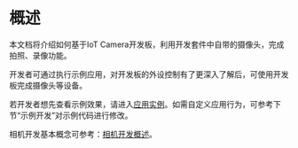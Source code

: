 # 概述<a name="ZH-CN_TOPIC_0000001055366100"></a>

本文档将介绍如何基于IoT Camera开发板，利用开发套件中自带的摄像头，完成拍照、录像功能。

开发者可通过执行示例应用，对开发板的外设控制有了更深入了解后，可使用开发板完成摄像头等设备。

若开发者想先查看示例效果，请进入[应用实例](应用实例.md)。如需自定义应用行为，可参考下节“示例开发”对示例代码进行修改。

相机开发基本概念可参考：[相机开发概述](../subsystems/相机开发概述.md)。


